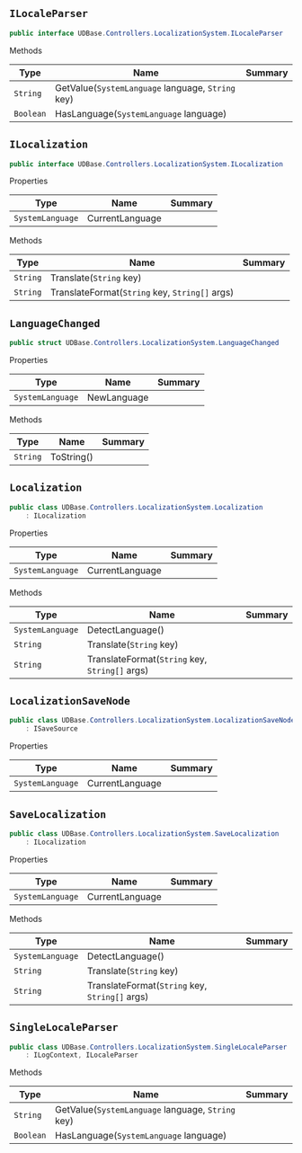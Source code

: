 ## `ILocaleParser`

```csharp
public interface UDBase.Controllers.LocalizationSystem.ILocaleParser

```

Methods

| Type | Name | Summary | 
| --- | --- | --- | 
| `String` | GetValue(`SystemLanguage` language, `String` key) |  | 
| `Boolean` | HasLanguage(`SystemLanguage` language) |  | 


## `ILocalization`

```csharp
public interface UDBase.Controllers.LocalizationSystem.ILocalization

```

Properties

| Type | Name | Summary | 
| --- | --- | --- | 
| `SystemLanguage` | CurrentLanguage |  | 


Methods

| Type | Name | Summary | 
| --- | --- | --- | 
| `String` | Translate(`String` key) |  | 
| `String` | TranslateFormat(`String` key, `String[]` args) |  | 


## `LanguageChanged`

```csharp
public struct UDBase.Controllers.LocalizationSystem.LanguageChanged

```

Properties

| Type | Name | Summary | 
| --- | --- | --- | 
| `SystemLanguage` | NewLanguage |  | 


Methods

| Type | Name | Summary | 
| --- | --- | --- | 
| `String` | ToString() |  | 


## `Localization`

```csharp
public class UDBase.Controllers.LocalizationSystem.Localization
    : ILocalization

```

Properties

| Type | Name | Summary | 
| --- | --- | --- | 
| `SystemLanguage` | CurrentLanguage |  | 


Methods

| Type | Name | Summary | 
| --- | --- | --- | 
| `SystemLanguage` | DetectLanguage() |  | 
| `String` | Translate(`String` key) |  | 
| `String` | TranslateFormat(`String` key, `String[]` args) |  | 


## `LocalizationSaveNode`

```csharp
public class UDBase.Controllers.LocalizationSystem.LocalizationSaveNode
    : ISaveSource

```

Properties

| Type | Name | Summary | 
| --- | --- | --- | 
| `SystemLanguage` | CurrentLanguage |  | 


## `SaveLocalization`

```csharp
public class UDBase.Controllers.LocalizationSystem.SaveLocalization
    : ILocalization

```

Properties

| Type | Name | Summary | 
| --- | --- | --- | 
| `SystemLanguage` | CurrentLanguage |  | 


Methods

| Type | Name | Summary | 
| --- | --- | --- | 
| `SystemLanguage` | DetectLanguage() |  | 
| `String` | Translate(`String` key) |  | 
| `String` | TranslateFormat(`String` key, `String[]` args) |  | 


## `SingleLocaleParser`

```csharp
public class UDBase.Controllers.LocalizationSystem.SingleLocaleParser
    : ILogContext, ILocaleParser

```

Methods

| Type | Name | Summary | 
| --- | --- | --- | 
| `String` | GetValue(`SystemLanguage` language, `String` key) |  | 
| `Boolean` | HasLanguage(`SystemLanguage` language) |  | 


